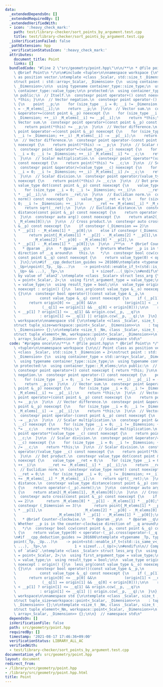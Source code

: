 ```yaml
---
data:
  _extendedDependsOn: []
  _extendedRequiredBy: []
  _extendedVerifiedWith:
  - icon: ':heavy_check_mark:'
    path: test/library-checker/sort_points_by_argument.test.cpp
    title: test/library-checker/sort_points_by_argument.test.cpp
  _isVerificationFailed: false
  _pathExtension: hpp
  _verificationStatusIcon: ':heavy_check_mark:'
  attributes:
    document_title: Point
    links: []
  bundledCode: "#line 2 \"src/geometry/point.hpp\"\n\n/**\n * @file point.hpp\n *\
    \ @brief Point\n */\n\n#include <tuple>\n\nnamespace workspace {\n\n// Point class\
    \ as position vector.\ntemplate <class _Scalar, std::size_t _Dimension = 2>\n\
    struct point : std::array<_Scalar, _Dimension> {\n  using container_type = std::array<_Scalar,\
    \ _Dimension>;\n\n  using typename container_type::size_type;\n  using typename\
    \ container_type::value_type;\n\n protected:\n  using container_type::_M_elems;\n\
    \n public:\n  // Itself.\n  constexpr point operator+() const noexcept { return\
    \ *this; }\n\n  // Vector negation.\n  constexpr point operator-() const noexcept\
    \ {\n    point __p;\n    for (size_type __i = 0; __i != _Dimension; ++__i) __p[__i]\
    \ = -_M_elems[__i];\n    return __p;\n  }\n\n  // Vector sum.\n  constexpr point\
    \ &operator+=(const point &__p) noexcept {\n    for (size_type __i = 0; __i !=\
    \ _Dimension; ++__i) _M_elems[__i] += __p[__i];\n    return *this;\n  }\n\n  //\
    \ Vector sum.\n  constexpr point operator+(const point &__p) const noexcept {\n\
    \    return point(*this) += __p;\n  }\n\n  // Vector difference.\n  constexpr\
    \ point &operator-=(const point &__p) noexcept {\n    for (size_type __i = 0;\
    \ __i != _Dimension; ++__i) _M_elems[__i] -= __p[__i];\n    return *this;\n  }\n\
    \n  // Vector difference.\n  constexpr point operator-(const point &__p) const\
    \ noexcept {\n    return point(*this) -= __p;\n  }\n\n  // Scalar multiplication.\n\
    \  constexpr point &operator*=(value_type __c) noexcept {\n    for (size_type\
    \ __i = 0; __i != _Dimension; ++__i) _M_elems[__i] *= __c;\n    return *this;\n\
    \  }\n\n  // Scalar multiplication.\n  constexpr point operator*(value_type __c)\
    \ const noexcept {\n    return point(*this) *= __c;\n  }\n\n  // Scalar division.\n\
    \  constexpr point &operator/=(value_type __c) noexcept {\n    for (size_type\
    \ __i = 0; __i != _Dimension; ++__i) _M_elems[__i] /= __c;\n    return *this;\n\
    \  }\n\n  // Scalar division.\n  constexpr point operator/(value_type __c) const\
    \ noexcept {\n    return point(*this) /= __c;\n  }\n\n  // Dot product.\n  constexpr\
    \ value_type dot(const point &__p) const noexcept {\n    value_type __ret = 0;\n\
    \    for (size_type __i = 0; __i != _Dimension; ++__i)\n      __ret += _M_elems[__i]\
    \ * __p[__i];\n    return __ret;\n  }\n\n  // Euclidian norm.\n  constexpr value_type\
    \ norm() const noexcept {\n    value_type __ret = 0;\n    for (size_type __i =\
    \ 0; __i != _Dimension; ++__i)\n      __ret += _M_elems[__i] * _M_elems[__i];\n\
    \    return sqrt(__ret);\n  }\n\n  // Euclidian distance.\n  constexpr value_type\
    \ distance(const point &__p) const noexcept {\n    return operator-(__p).norm();\n\
    \  }\n\n  constexpr auto arg() const noexcept {\n    return atan2(_M_elems[1],\
    \ _M_elems[0]);\n  }\n\n  // Cross product.\n  constexpr auto cross(const point\
    \ &__p) const noexcept {\n    if constexpr (_Dimension == 2)\n      return _M_elems[0]\
    \ * __p[1] - _M_elems[1] * __p[0];\n    else if constexpr (_Dimension == 3)\n\
    \      return point{_M_elems[1] * __p[2] - _M_elems[2] * __p[1],\n           \
    \        _M_elems[2] * __p[0] - _M_elems[0] * __p[2],\n                   _M_elems[0]\
    \ * __p[1] - _M_elems[1] * __p[0]};\n  }\n\n  /**\n   * @brief Counter-clockwise.\n\
    \   * @param __p\n   * @param __q\n   * @return Whether __p is in the counter-clockwise\
    \ direction of __q around\n   this.\n   */\n  constexpr bool ccw(const point &__p,\
    \ const point &__q) const noexcept {\n    return value_type(0) < operator-(__p).cross(operator-(__q));\n\
    \  }\n};\n\n#if __cpp_deduction_guides >= 201606\ntemplate <typename _Tp, typename...\
    \ _Up>\npoint(_Tp, _Up...)\n    -> point<std::enable_if_t<(std::is_same_v<_Tp,\
    \ _Up> && ...), _Tp>,\n             1 + sizeof...(_Up)>;\n#endif\n\n// Compare\
    \ by value of `atan2`.\ntemplate <class _Scalar> struct less_arg {\n  using value_type\
    \ = point<_Scalar, 2>;\n  using first_argument_type = value_type;\n  using second_argument_type\
    \ = value_type;\n  using result_type = bool;\n\n  value_type origin;\n\n  less_arg()\
    \ noexcept : origin() {}\n  less_arg(const value_type &__o) noexcept : origin(__o)\
    \ {}\n\n  constexpr bool operator()(const value_type &__p,\n                 \
    \           const value_type &__q) const noexcept {\n    if (__p[1] == origin[1])\n\
    \      return origin[0] <= __p[0] &&\n             (origin[1] < __q[1] ||\n  \
    \            (__q[1] == origin[1] && __q[0] < origin[0]));\n\n    return origin[1]\
    \ < __p[1] ? origin[1] <= __q[1] && origin.ccw(__p, __q)\n                   \
    \           : origin[1] <= __q[1] || origin.ccw(__p, __q);\n  }\n};\n\n}  // namespace\
    \ workspace\n\nnamespace std {\n\ntemplate <class _Scalar, size_t _Dimension>\n\
    struct tuple_size<workspace::point<_Scalar, _Dimension>>\n    : tuple_size<array<_Scalar,\
    \ _Dimension>> {};\n\ntemplate <size_t _Nm, class _Scalar, size_t _Dimension>\n\
    struct tuple_element<_Nm, workspace::point<_Scalar, _Dimension>>\n    : tuple_element<_Nm,\
    \ array<_Scalar, _Dimension>> {};\n\n}  // namespace std\n"
  code: "#pragma once\n\n/**\n * @file point.hpp\n * @brief Point\n */\n\n#include\
    \ <tuple>\n\nnamespace workspace {\n\n// Point class as position vector.\ntemplate\
    \ <class _Scalar, std::size_t _Dimension = 2>\nstruct point : std::array<_Scalar,\
    \ _Dimension> {\n  using container_type = std::array<_Scalar, _Dimension>;\n\n\
    \  using typename container_type::size_type;\n  using typename container_type::value_type;\n\
    \n protected:\n  using container_type::_M_elems;\n\n public:\n  // Itself.\n \
    \ constexpr point operator+() const noexcept { return *this; }\n\n  // Vector\
    \ negation.\n  constexpr point operator-() const noexcept {\n    point __p;\n\
    \    for (size_type __i = 0; __i != _Dimension; ++__i) __p[__i] = -_M_elems[__i];\n\
    \    return __p;\n  }\n\n  // Vector sum.\n  constexpr point &operator+=(const\
    \ point &__p) noexcept {\n    for (size_type __i = 0; __i != _Dimension; ++__i)\
    \ _M_elems[__i] += __p[__i];\n    return *this;\n  }\n\n  // Vector sum.\n  constexpr\
    \ point operator+(const point &__p) const noexcept {\n    return point(*this)\
    \ += __p;\n  }\n\n  // Vector difference.\n  constexpr point &operator-=(const\
    \ point &__p) noexcept {\n    for (size_type __i = 0; __i != _Dimension; ++__i)\
    \ _M_elems[__i] -= __p[__i];\n    return *this;\n  }\n\n  // Vector difference.\n\
    \  constexpr point operator-(const point &__p) const noexcept {\n    return point(*this)\
    \ -= __p;\n  }\n\n  // Scalar multiplication.\n  constexpr point &operator*=(value_type\
    \ __c) noexcept {\n    for (size_type __i = 0; __i != _Dimension; ++__i) _M_elems[__i]\
    \ *= __c;\n    return *this;\n  }\n\n  // Scalar multiplication.\n  constexpr\
    \ point operator*(value_type __c) const noexcept {\n    return point(*this) *=\
    \ __c;\n  }\n\n  // Scalar division.\n  constexpr point &operator/=(value_type\
    \ __c) noexcept {\n    for (size_type __i = 0; __i != _Dimension; ++__i) _M_elems[__i]\
    \ /= __c;\n    return *this;\n  }\n\n  // Scalar division.\n  constexpr point\
    \ operator/(value_type __c) const noexcept {\n    return point(*this) /= __c;\n\
    \  }\n\n  // Dot product.\n  constexpr value_type dot(const point &__p) const\
    \ noexcept {\n    value_type __ret = 0;\n    for (size_type __i = 0; __i != _Dimension;\
    \ ++__i)\n      __ret += _M_elems[__i] * __p[__i];\n    return __ret;\n  }\n\n\
    \  // Euclidian norm.\n  constexpr value_type norm() const noexcept {\n    value_type\
    \ __ret = 0;\n    for (size_type __i = 0; __i != _Dimension; ++__i)\n      __ret\
    \ += _M_elems[__i] * _M_elems[__i];\n    return sqrt(__ret);\n  }\n\n  // Euclidian\
    \ distance.\n  constexpr value_type distance(const point &__p) const noexcept\
    \ {\n    return operator-(__p).norm();\n  }\n\n  constexpr auto arg() const noexcept\
    \ {\n    return atan2(_M_elems[1], _M_elems[0]);\n  }\n\n  // Cross product.\n\
    \  constexpr auto cross(const point &__p) const noexcept {\n    if constexpr (_Dimension\
    \ == 2)\n      return _M_elems[0] * __p[1] - _M_elems[1] * __p[0];\n    else if\
    \ constexpr (_Dimension == 3)\n      return point{_M_elems[1] * __p[2] - _M_elems[2]\
    \ * __p[1],\n                   _M_elems[2] * __p[0] - _M_elems[0] * __p[2],\n\
    \                   _M_elems[0] * __p[1] - _M_elems[1] * __p[0]};\n  }\n\n  /**\n\
    \   * @brief Counter-clockwise.\n   * @param __p\n   * @param __q\n   * @return\
    \ Whether __p is in the counter-clockwise direction of __q around\n   this.\n\
    \   */\n  constexpr bool ccw(const point &__p, const point &__q) const noexcept\
    \ {\n    return value_type(0) < operator-(__p).cross(operator-(__q));\n  }\n};\n\
    \n#if __cpp_deduction_guides >= 201606\ntemplate <typename _Tp, typename... _Up>\n\
    point(_Tp, _Up...)\n    -> point<std::enable_if_t<(std::is_same_v<_Tp, _Up> &&\
    \ ...), _Tp>,\n             1 + sizeof...(_Up)>;\n#endif\n\n// Compare by value\
    \ of `atan2`.\ntemplate <class _Scalar> struct less_arg {\n  using value_type\
    \ = point<_Scalar, 2>;\n  using first_argument_type = value_type;\n  using second_argument_type\
    \ = value_type;\n  using result_type = bool;\n\n  value_type origin;\n\n  less_arg()\
    \ noexcept : origin() {}\n  less_arg(const value_type &__o) noexcept : origin(__o)\
    \ {}\n\n  constexpr bool operator()(const value_type &__p,\n                 \
    \           const value_type &__q) const noexcept {\n    if (__p[1] == origin[1])\n\
    \      return origin[0] <= __p[0] &&\n             (origin[1] < __q[1] ||\n  \
    \            (__q[1] == origin[1] && __q[0] < origin[0]));\n\n    return origin[1]\
    \ < __p[1] ? origin[1] <= __q[1] && origin.ccw(__p, __q)\n                   \
    \           : origin[1] <= __q[1] || origin.ccw(__p, __q);\n  }\n};\n\n}  // namespace\
    \ workspace\n\nnamespace std {\n\ntemplate <class _Scalar, size_t _Dimension>\n\
    struct tuple_size<workspace::point<_Scalar, _Dimension>>\n    : tuple_size<array<_Scalar,\
    \ _Dimension>> {};\n\ntemplate <size_t _Nm, class _Scalar, size_t _Dimension>\n\
    struct tuple_element<_Nm, workspace::point<_Scalar, _Dimension>>\n    : tuple_element<_Nm,\
    \ array<_Scalar, _Dimension>> {};\n\n}  // namespace std\n"
  dependsOn: []
  isVerificationFile: false
  path: src/geometry/point.hpp
  requiredBy: []
  timestamp: '2021-08-17 17:46:36+09:00'
  verificationStatus: LIBRARY_ALL_AC
  verifiedWith:
  - test/library-checker/sort_points_by_argument.test.cpp
documentation_of: src/geometry/point.hpp
layout: document
redirect_from:
- /library/src/geometry/point.hpp
- /library/src/geometry/point.hpp.html
title: Point
---
```

